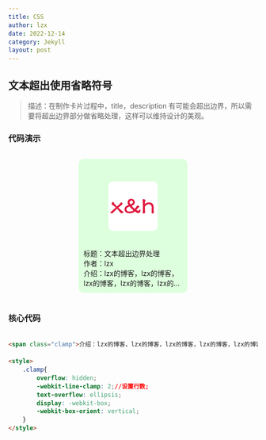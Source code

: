 ```yaml
---
title: CSS
author: lzx
date: 2022-12-14
category: Jekyll
layout: post
---
```


## 文本超出使用省略符号

>描述：在制作卡片过程中，title，description 有可能会超出边界，所以需要将超出边界部分做省略处理，这样可以维持设计的美观。 

### 代码演示

<div class="container">
        <div class="card">
            <img class="img" src="../gitbook/images/apple-touch-icon-precomposed-152.png" alt="">
            <span>标题：文本超出边界处理</span>
            <span>作者：lzx</span>
            <span class="clamp">介绍：lzx的博客，lzx的博客，lzx的博客，lzx的博客，lzx的博客，lzx的博客，lzx的博客，lzx的博客，lzx的博客，lzx的博客，</span>
        </div>
</div>

<style>
    .container{
        width: 100%;
        height: 300px;
        display: flex;
        justify-content: center;
        align-items: center;
    }
    .card{
        padding: 10px;
        width: 200px;
        height: 250px;
        background-color: #ddffdd;
        border-radius: 10px;
        display: flex;
        flex-direction: column;
        
    }
    .img{
        width: 100px; 
        height: 100px;
        border-radius: 10px;
        margin: auto;
    }
    .clamp{
        overflow: hidden;
        -webkit-line-clamp: 2;
        text-overflow: ellipsis;
        display: -webkit-box;
        -webkit-box-orient: vertical;
    }
</style>

### 核心代码


```html

<span class="clamp">介绍：lzx的博客，lzx的博客，lzx的博客，lzx的博客，lzx的博客，lzx的博客，lzx的博客，lzx的博客，lzx的博客，lzx的博客，</span>

<style>
    .clamp{
        overflow: hidden;
        -webkit-line-clamp: 2;//设置行数;
        text-overflow: ellipsis;
        display: -webkit-box;
        -webkit-box-orient: vertical;
    }
</style>

```
